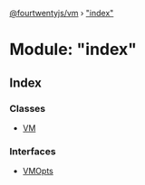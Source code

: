 [@fourtwentyjs/vm](../README.md) › ["index"](_index_.md)

# Module: "index"

## Index

### Classes

* [VM](../classes/_index_.vm.md)

### Interfaces

* [VMOpts](../interfaces/_index_.vmopts.md)
